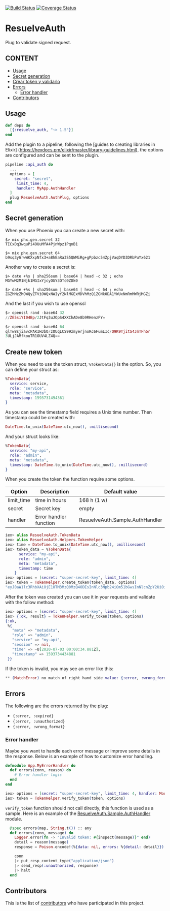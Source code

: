 [![Build Status](https://travis-ci.org/resuelve/resuelve-auth-plug.svg?branch=master)](https://travis-ci.org/resuelve/resuelve-auth-plug)
[![Coverage Status](https://coveralls.io/repos/github/resuelve/resuelve-auth-plug/badge.svg?branch=master)](https://coveralls.io/github/resuelve/resuelve-auth-plug?branch=master)

# ResuelveAuth

Plug to validate signed request.

## CONTENT

* [Usage](#usage)
* [Secret generation](#secret-generation)
* [Crear token y validarlo](#create-token)
* [Errors](#errors)
  - [Error handler](#error-handler)
* [Contributors](#contributors)

## Usage

```elixir
def deps do
  [{:resuelve_auth, "~> 1.5"}]
end
```

Add the plugin to a pipeline, following the [guides to creating libraries in Elixir] (https://hexdocs.pm/elixir/master/library-guidelines.html), the options are configured and can be sent to the plugin.

```elixir
pipeline :api_auth do
  ...
  options = [
    secret: "secret", 
  	 limit_time: 4,
  	 handler: MyApp.AuthHandler
  ]
  plug ResuelveAuth.AuthPlug, options
end
```

## Secret generation

When you use Phoenix you can create a new secret with:

```terminal
$> mix phx.gen.secret 32
TICxDq3wquPi49UuMfA4PjnWpz1PqnB1

$> mix phx.gen.secret 64
b9sq3yGrwWKXxpNfx3+a8hEaRa3S5QWMiRg+gPpbzc54ZpjVaqDYD3DRbPuYx621

```

Another way to create a secret is:

```terminal
$> date +%s | sha256sum | base64 | head -c 32 ; echo
MGYwM2M1Njk1MGIxYjcyOGY3OTc0ZDk0

$> date +%s | sha256sum | base64 | head -c 64 ; echo
ZGZhMzZhOWQyZTViOWQxNWIyY2NlMGExMDVhMzQ1ZGNkODA1YWUxNmRmMWRjMGZi

```

And the last if you wish to use openssl

```elixir
$> openssl rand -base64 32
//ZE5siYI04Bp/2JtFq3uJOpS4XXChADe8b9RHenzFY=

$> openssl rand -base64 64
qlTw8sjiavcPAKIHJbO/zOUqLCS99zmyerjnoRc6FumLIc/Q9K9TjitS4JmTFh5r
3ULjJAMfkouTR1OUV4LZ4Q==

```

## Create new token

When you need to use the token struct, `%TokenData{}` is the option. So, you can define your struct as:

```elixir
%TokenData{
  service: service,
  role: "service",
  meta: "metadata",
  timestamp: 1593731494361
}
```

As you can see the timestamp field requires a Unix time number. Then timestamp could be created with:

```elixir
DateTime.to_unix(DateTime.utc_now(), :millisecond)
```

And your struct looks like:

```elixir
%TokenData{
  service: "my-api",
  role: "admin",
  meta: "metadata",
  timestamp: DateTime.to_unix(DateTime.utc_now(), :millisecond)
}
```

When you create the token the function require some options.

| Option  | Description | Default value |
| ------- | ----------- | ------------- |
| limit_time | time in hours | 168 h (1 w) |
| secret  | Secret key | empty  |
| handler | Error handler function | ResuelveAuth.Sample.AuthHandler |


```elixir
iex> alias ResuelveAuth.TokenData
iex> alias ResuelveAuth.Helpers.TokenHelper
iex> time = DateTime.to_unix(DateTime.utc_now(), :millisecond)
iex> token_data = %TokenData{
      service: "my-api",
      role: "admin",
      meta: "metadata",
      timestamp: time
    }
iex> options = [secret: "super-secret-key", limit_time: 4]
iex> token = TokenHelper.create_token(token_data, options)
"eyJ0aW1lc3RhbXAiOjE1OTM3MzQ0MzQ4ODEsInNlc3Npb24iOm51bGwsInNlcnZpY2UiOiJteS1hcGkiLCJyb2xlIjoiYWRtaW4iLCJtZXRhIjoibWV0YWRhdGEifQ==.9AAEBDB040BFB22160B4628EC45D69C3546C0775398D7B03C113C5BDDEC3A74B"

```

After the token was created you can use it in your requests and validate with the follow method:

```elixir
iex> options = [secret: "super-secret-key", limit_time: 4]
iex> {:ok, result} = TokenHelper.verify_token(token, options)
{:ok,
 %{
   "meta" => "metadata",
   "role" => "admin",
   "service" => "my-api",
   "session" => nil,
   "time" => ~U[2020-07-03 00:00:34.881Z],
   "timestamp" => 1593734434881
 }}
```

If the token is invalid, you may see an error like this:

```elixir
** (MatchError) no match of right hand side value: {:error, :wrong_format}
```

## Errors

The following are the errors returned by the plug:

* `{:error, :expired}`
* `{:error, :unauthorized}`
* `{:error, :wrong_format}`

### Error handler

Maybe you want to handle each error message or improve some details in the response. Below is an example of how to customize error handling.

```elixir
defmodule App.MyErrorHandler do
  def errors(conn, reason) do
    # Error handler logic
  end
end

iex> options = [secret: "super-secret-key", limit_time: 4, handler: Module.Handler]
iex> token = TokenHelper.verify_token(token, options)
```

`verify_token` function should not call directly, this function is used as a sample. Here is an example of the [ResuelveAuth.Sample.AuthHandler](lib/sample/auth_handler.ex) module.

```elixir
  @spec errors(map, String.t()) :: any
  def errors(conn, message) do
    Logger.error(fn -> "Invalid token: #{inspect(message)}" end)
    detail = reason(message)
    response = Poison.encode!(%{data: nil, errors: %{detail: detail}})

    conn
    |> put_resp_content_type("application/json")
    |> send_resp(:unauthorized, response)
    |> halt
  end
```

## Contributors

This is the list of [contributors](https://github.com/resuelve/resuelve-auth-plug/graphs/contributors) who have participated in this project.

